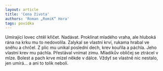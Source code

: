 ```yaml
---
layout: article
title: 'Cena života'
authors: 'Roman „RomiK“ Hora'
tags: povídka
---
```


Umírající lovec chtěl křičet. Nadávat. Proklínat mladého vraha, ale hluboká rána na krku mu to nedovolila. Zalykal se vlastní krví, rukama hrabal ve sněhu a chrčel. Z plic mu unikal poslední dech, krev kouřila a páchla. Jeho vlastní krev mu páchla. Přestával vnímat zimu. Mladíkův obličej se ztrácel v mlze. Bolest a pach krve mizel někde v dálce. Vždyť se vlastně nic nestalo, jen umírá… a ani to tolik nebolí.
